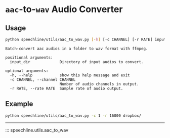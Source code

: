 # `aac`-to-`wav` Audio Converter

## Usage

```sh title="example_aac_to_wav.sh"
python speechline/utils/aac_to_wav.py [-h] [-c CHANNEL] [-r RATE] input_dir
```

```
Batch-convert aac audios in a folder to wav format with ffmpeg.

positional arguments:
  input_dir             Directory of input audios to convert.

optional arguments:
  -h, --help            show this help message and exit
  -c CHANNEL, --channel CHANNEL
                        Number of audio channels in output.
  -r RATE, --rate RATE  Sample rate of audio output.
```

## Example

```sh
python speechline/utils/aac_to_wav.py -c 1 -r 16000 dropbox/
```

---

::: speechline.utils.aac_to_wav